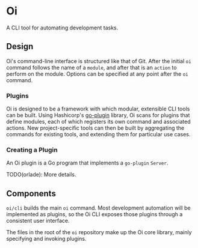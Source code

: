 # Oi

A CLI tool for automating development tasks.

## Design

Oi's command-line interface is structured like that of Git. After the initial `oi` command follows
the name of a `module`, and after that is an `action` to perform on the module. Options can be
specified at any point after the `oi` command.

### Plugins

Oi is designed to be a framework with which modular, extensible CLI tools can be built. Using 
Hashicorp's [go-plugin][go-plugin] library, Oi scans for plugins that define modules, each of which
registers its own command and associated actions. New project-specific tools can then be built by 
aggregating the commands for existing tools, and extending them for particular use cases.

### Creating a Plugin

An Oi plugin is a Go program that implements a `go-plugin` `Server`.

TODO(orlade): More details.

## Components

`oi/cli` builds the main `oi` command. Most development automation will be implemented as plugins,
so the Oi CLI exposes those plugins through a consistent user interface.

The files in the root of the `oi` repository make up the Oi core library, mainly specifying and 
invoking plugins.  


[go-plugin]: https://github.com/hashicorp/go-plugin

